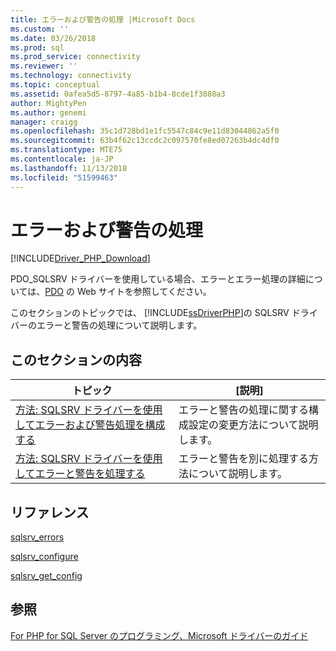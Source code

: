 ```yaml
---
title: エラーおよび警告の処理 |Microsoft Docs
ms.custom: ''
ms.date: 03/26/2018
ms.prod: sql
ms.prod_service: connectivity
ms.reviewer: ''
ms.technology: connectivity
ms.topic: conceptual
ms.assetid: 0afea5d5-8797-4a85-b1b4-8cde1f3888a3
author: MightyPen
ms.author: genemi
manager: craigg
ms.openlocfilehash: 35c1d728bd1e1fc5547c84c9e11d83044862a5f0
ms.sourcegitcommit: 63b4f62c13ccdc2c097570fe8ed07263b4dc4df0
ms.translationtype: MTE75
ms.contentlocale: ja-JP
ms.lasthandoff: 11/13/2018
ms.locfileid: "51599463"
---
```

# <a name="handling-errors-and-warnings"></a>エラーおよび警告の処理
[!INCLUDE[Driver_PHP_Download](../../includes/driver_php_download.md)]

PDO_SQLSRV ドライバーを使用している場合、エラーとエラー処理の詳細については、[PDO](https://php.net/manual/book.pdo.php) の Web サイトを参照してください。  
  
このセクションのトピックでは、 [!INCLUDE[ssDriverPHP](../../includes/ssdriverphp_md.md)]の SQLSRV ドライバーのエラーと警告の処理について説明します。  
  
## <a name="in-this-section"></a>このセクションの内容  
  
|トピック|[説明]|  
|---------|---------------|  
|[方法: SQLSRV ドライバーを使用してエラーおよび警告処理を構成する](../../connect/php/how-to-configure-error-and-warning-handling-using-the-sqlsrv-driver.md)|エラーと警告の処理に関する構成設定の変更方法について説明します。|  
|[方法: SQLSRV ドライバーを使用してエラーと警告を処理する](../../connect/php/how-to-handle-errors-and-warnings-using-the-sqlsrv-driver.md)|エラーと警告を別に処理する方法について説明します。|  
  
## <a name="reference"></a>リファレンス  
[sqlsrv_errors](../../connect/php/sqlsrv-errors.md)  
  
[sqlsrv_configure](../../connect/php/sqlsrv-configure.md)  
  
[sqlsrv_get_config](../../connect/php/sqlsrv-get-config.md)  
  
## <a name="see-also"></a>参照  
[For PHP for SQL Server のプログラミング、Microsoft ドライバーのガイド](../../connect/php/programming-guide-for-php-sql-driver.md)
  
